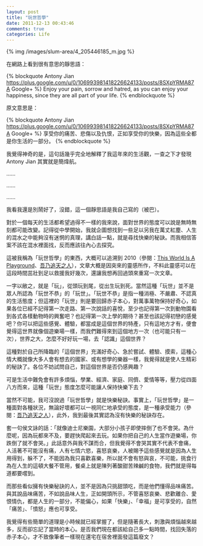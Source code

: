 ```yaml
---
layout: post
title: "玩世哲學"
date: 2011-12-13 00:43:46
comments: true
categories: Life
---
```

{% img /images/slum-area/4_205446185_m.jpg %}

在網路上看到很有意思的靜思語：

{% blockquote Antony Jian https://plus.google.com/u/0/106993981418226624133/posts/8SXpYRMA87A Google+ %}
Enjoy your pain, sorrow and hatred, as you can enjoy your happiness, since they are all part of your life.
{% endblockquote %}

原文意思是：

{% blockquote Antony Jian https://plus.google.com/u/0/106993981418226624133/posts/8SXpYRMA87A Google+ %}
享受你的痛苦、悲傷以及仇恨，正如享受你的快樂，因為這些全都是你生活的一部分。
{% endblockquote %}

我覺得神奇的是，這句話幾乎完全地解釋了我這年來的生活觀，一查之下才發現 Antony Jian 其實就是簡煒航。

……

……

……

我看我還是別鬧好了，沒錯，這一個靜思語是我自己寫的（被巴）。

對於一個每天的生活都希望過得不一樣的我來說，面對世界的態度可以說是無時無刻都可能改變。記得從中學開始，我就企圖想找到一些足以另我在萬丈紅塵、人生的混水之中能夠沒有迷惘的真理，講白話一點，就是尋找快樂的秘訣。而我相信答案不該在混水裡面找，反而應該往內心去探究。

這被我稱為「玩世哲學」的東西，大概可以追溯到 2010（參閱：[This World Is A Playground](/2010/06/27/59/)、[吾乃追天之人](/2011/06/11/30/)），文章大概是因突來的靈感所作，不料此靈感可以在這段時間茁壯到足以救援我好幾次，還讓我想再回過頭來重寫一次文章。

一字以敝之，就是「玩」，從頭玩到尾，從出生玩到死。當然這種「玩世」並不是眾人所認為「玩世不恭」的「玩世」。「玩世不恭」是指一種消極、不嚴肅、不認真的生活態度；但這裡的「玩世」則是要回歸赤子本心，對萬事萬物保持好奇心，如果各位已經不記得第一次走路、第一次說話的喜悅，至少也記得第一次到動物園看到各式各樣動物時的興奮吧？也記得第一次上學的期待？甚至也該記得初戀的感覺吧？你可以把這些感覺、體驗，都當成是這個世界的特產，只有這地方才有，便會覺得這世界就像個遊樂場一樣，而我們難得來到這個地方一次（也可能只有一次），世界之大，怎麼不好好玩一場，去「認識」這個世界？

這種對於自己所降臨的「這個世界」充滿好奇心、急於嘗試、體驗、摸索，這種心情大概就像大多人會有想去的國家、或有想學的樂器一樣，我覺得就是使人生精彩的秘訣了。各位不妨試問自己，對這個世界是否仍感興趣？

可是生活中難免會有許多煩惱，學業、經濟、家庭、同儕、愛情等等，壓力從四面八方而來，這種「玩世」態度怎麼可能讓人保持快樂下去？

當然不可能，我可沒說過「玩世哲學」就是快樂秘訣。事實上，「玩世哲學」是一種面對各種狀況，無論好壞都可以一視同仁地承受的態度，是一種承受能力（參閱：[吾乃追天之人](/2011/06/11/30/)），此外，我到最後其實認為沒有快樂的秘訣存在。

套一句侯文詠的話：「就像迪士尼樂園，大部分小孩子即使摔倒了也不會哭。為什麼呢，因為玩都來不及，要趕快爬起來去玩。如果你把自己的人生當作遊樂場，你跌倒了就不會哭。」此話意外與我不謀而合，但我覺得不會哭其實不代表不會痛，人活著不可能沒有痛，人有七情六慾，喜怒哀樂，人被賜予這些感覺就是因為人生用得到，躲不了，不能因為我只喜歡喜樂，所以就不會有怒與哀，不可能，挑食行為在人生的這頓大餐不管用，餐桌上就是陳列著酸甜苦辣鹹的食物，我們就是得每道都要嚐到。

而那些看似擁有快樂秘訣的人，並不是因為只挑甜頭吃，而是他們懂得品味痛苦。與其說品味痛苦，不如說品味人生，正如開頭所示，不管喜怒哀樂、悲歡離合、愛恨情仇，都是人生的一部分，不能偏心，如果「快樂」、「幸福」是可享受的，自然「痛苦」、「憤怒」應也可享受。

我覺得有些簡單的道理是小時候就已經掌握了，但是隨著長大，刺激與煩惱越來越多，反而卻忘記了當時的本心。是否我們現在都該給自己多一點時間，找回失落的赤子本心，才不致像筆者一樣現在還宅在宿舍裡面發這篇廢文？
